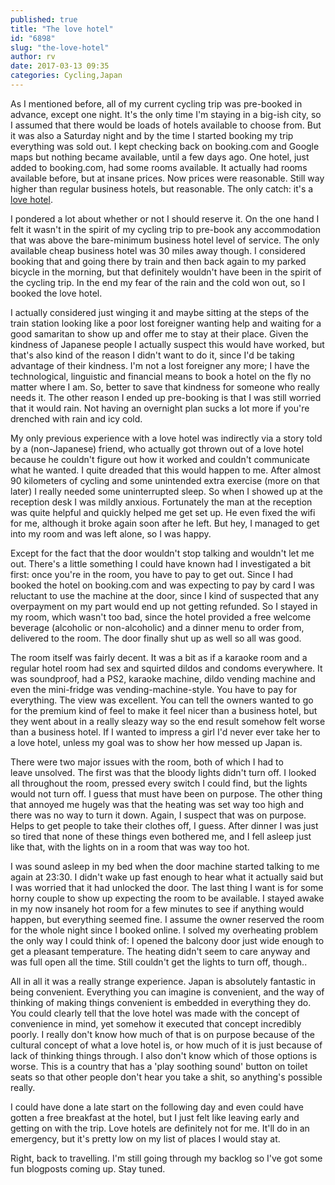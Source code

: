 ```yaml
---
published: true
title: "The love hotel"
id: "6898"
slug: "the-love-hotel"
author: rv
date: 2017-03-13 09:35
categories: Cycling,Japan
---
```

As I mentioned before, all of my current cycling trip was pre-booked in advance, except one night. It's the only time I'm staying in a big-ish city, so I assumed that there would be loads of hotels available to choose from. But it was also a Saturday night and by the time I started booking my trip everything was sold out. I kept checking back on booking.com and Google maps but nothing became available, until a few days ago. One hotel, just added to booking.com, had some rooms available. It actually had rooms available before, but at insane prices. Now prices were reasonable. Still way higher than regular business hotels, but reasonable. The only catch: it's a <a href="https://en.wikipedia.org/wiki/Love_hotel" target="_blank">love hotel</a>.

I pondered a lot about whether or not I should reserve it. On the one hand I felt it wasn't in the spirit of my cycling trip to pre-book any accommodation that was above the bare-minimum business hotel level of service. The only available cheap business hotel was 30 miles away though. I considered booking that and going there by train and then back again to my parked bicycle in the morning, but that definitely wouldn't have been in the spirit of the cycling trip. In the end my fear of the rain and the cold won out, so&nbsp;I booked the love hotel.

I actually considered just winging it and maybe sitting at the steps of the train station looking like a poor lost foreigner wanting help and waiting for a good samaritan to show up and offer me to stay at their place. Given the kindness of Japanese people I actually suspect this would have worked, but that's also kind of the reason I didn't want to do it, since I'd be taking advantage of their kindness. I'm not a lost foreigner any more; I have the technological, linguistic and financial means to book a hotel on the fly no matter where I am. So, better to save that kindness for someone who really needs it. The other reason I ended up pre-booking is that I was still worried that it would rain. Not having an overnight plan sucks a lot more if you're drenched with rain and icy cold.

My only previous experience with a love hotel was indirectly via a story told by a (non-Japanese) friend, who actually got thrown out of a love hotel because he couldn't figure out how it worked and couldn't communicate what he wanted. I quite dreaded that this would happen to me. After almost 90 kilometers of cycling and some unintended extra exercise (more on that later) I really needed some uninterrupted sleep. So when I showed up at the reception desk I was mildly anxious. Fortunately the man at the reception was quite helpful and quickly helped me get set up. He even fixed the wifi for me, although it&nbsp;broke again soon after he left. But hey, I managed to get into my room and was left alone, so I was happy.

Except for the fact that the door wouldn't stop talking and wouldn't let me out. There's a little something I could have known had I investigated a bit first: once you're in the room, you have to pay to get out. Since I had booked the hotel on booking.com and was expecting to pay by card I was reluctant to use the machine at the door, since I kind of suspected that any overpayment on my part would end up not getting refunded. So I stayed in my room, which wasn't too bad, since the hotel provided a free welcome beverage (alcoholic or non-alcoholic) and a dinner menu to order from, delivered to the room. The door finally shut up as well so all was good.

The room itself was fairly decent. It was a bit as if a karaoke room and a regular hotel room had sex and squirted dildos and condoms everywhere. It was soundproof, had a PS2, karaoke machine, dildo vending machine and even the mini-fridge was vending-machine-style. You have to pay for everything. The view was excellent. You can tell the owners wanted to go for the premium kind of feel to make it feel nicer than a business hotel, but they went about in a really sleazy way so the end result somehow felt&nbsp;worse than a business hotel. If I wanted to impress a girl I'd never ever take her to a love hotel, unless my goal was to show her how messed&nbsp;up Japan is.

There were two major issues with the room, both of which I had to leave&nbsp;unsolved. The first was that the bloody lights didn't turn off. I looked all throughout the room, pressed every switch I could find, but the lights would not turn off. I guess that must have been on purpose. The other thing that annoyed me hugely was that the heating was set way too high and there was no way to turn it down. Again, I suspect that was on purpose. Helps to get people to take their clothes off, I guess. After dinner I was just so tired that none of these things even bothered me, and I fell asleep just like that, with the lights on in a room that was way too hot.

I was sound asleep in my bed when the door machine started talking to me again at 23:30. I didn't wake up fast enough to hear what it actually said but I was worried that it had unlocked the door. The last thing I want is for some horny couple to show up expecting the room to be available. I stayed awake in my now insanely hot room for a few minutes to see if anything would happen, but everything seemed fine. I assume the owner reserved the room for the whole night since I booked online. I solved my overheating problem the only way I could think of: I opened the balcony door just wide enough to get a pleasant temperature. The heating didn't seem to care anyway and was full open all the time. Still couldn't get the lights to turn off, though..

All in all it was a really strange experience. Japan is absolutely fantastic in being convenient. Everything you can imagine is convenient, and the way of thinking of making things convenient is embedded in everything they do. You could clearly tell that the love hotel was made with the concept of convenience in&nbsp;mind, yet somehow it executed that concept incredibly poorly. I really don't know how much of that is on purpose because of the cultural concept of what a love hotel is, or how much of it is just because of lack of thinking things through. I also don't know which of those options is worse. This is a country that has a 'play soothing sound' button on toilet seats so that other people don't hear you take a shit, so anything's possible really.

I could have done a late start on the following day and even could have gotten a free breakfast at&nbsp;the hotel, but I just felt like leaving early and getting on with the trip. Love hotels are definitely not for me. It'll do in an emergency, but it's pretty low on my list of places I would stay at.

Right, back to travelling. I'm still going through my backlog so I've got some fun blogposts coming up. Stay tuned.